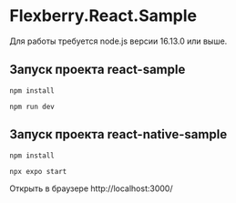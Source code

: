 # Flexberry.React.Sample

Для работы требуется node.js версии 16.13.0 или выше.

## Запуск проекта react-sample

```console
npm install

npm run dev
```

## Запуск проекта react-native-sample

```console
npm install

npx expo start
```

Открыть в браузере http://localhost:3000/
